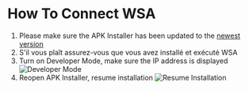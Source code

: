 # How To Connect WSA
1. Please make sure the APK Installer has been updated to the [newest version](https://github.com/Paving-Base/APK-Installer/releases "APK Installer")
2. S'il vous plaît assurez-vous que vous avez installé et exécuté WSA
3. Turn on Developer Mode, make sure the IP address is displayed ![Developer Mode](https://raw.githubusercontent.com/Paving-Base/APK-Installer/screenshots/Documents/Tutorials/How%20To%20Connect%20WSA/Images/Snipaste_2021-10-22_14-57-56.png)
4. Reopen APK Installer, resume installation ![Resume Installation](https://raw.githubusercontent.com/Paving-Base/APK-Installer/screenshots/Documents/Tutorials/How%20To%20Connect%20WSA/Images/Snipaste_2021-10-22_15-10-06.png)
